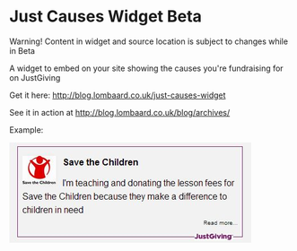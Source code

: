 Just Causes Widget  Beta
==================

Warning! Content in widget and source location is subject to changes while in Beta

A widget to embed on your site showing the causes you're fundraising for on JustGiving

Get it here: http://blog.lombaard.co.uk/just-causes-widget

See it in action at http://blog.lombaard.co.uk/blog/archives/

Example:

![sample widget](https://raw.githubusercontent.com/alwynlombaard/just-causes-widget/master/example.jpg)


